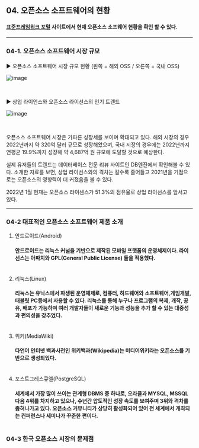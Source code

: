 <!-- 오픈소스소프트웨어 역사와 현황
    3. OSS 현재 현황-->

## 04. 오픈소스 소프트웨어의 현황
#### [표준프레임워크 포털](https://www.egovframe.go.kr/home/sub.do?menuNo=13) 사이트에서 현재 오픈소스 소프웨어 현황을 확인 할 수 있다.
----






### 04-1. 오픈소스 소프트웨어 시장 규모

#### 

▶ 오픈소스 소프트웨어 시장 규모 현황 (왼쪽 = 해외 OSS / 오른쪽 = 국내 OSS)
<br>

![image](https://cdn.comworld.co.kr/news/photo/202201/50514_41552_2440.png)

<br>

 ▶  상업 라이언스와 오픈소스 라이선스의 인기 트렌드
 <br>

![image](https://cdn.comworld.co.kr/news/photo/202201/50514_41553_2456.png)

<br>

오픈소스 소프트웨어 시장은 가파른 성장세를 보이며 확대되고 있다. 해외 시장의 경우 2022년까지 약 320억 달러 규모로 성장해왔으며, 국내 시장의 경우에는 2022년까지 연평균 19.9%까지 성장해  약 4,687억 원 규모에 도달할 것으로 예상한다.

실제 유저들의 트렌드는 데이터베이스 전문 리뷰 사이트인 DB엔진에서 확인해볼 수 있다. 소개한 자료를 보면, 상업 라이선스와의 격차는 갈수록 줄어들고 2021년을 기점으로는 오픈소스의 영향력이 더 커졌음을 볼 수 있다.

2022년 1월 현재는 오픈소스 라이센스가 51.3%의 점유율로 상업 라이선스를 앞서고 있다.<hr>
### 04-2 대표적인 오픈소스 소프트웨어 제품 소개
1. 안드로이드(Android)
    #### 안드로이드는 리눅스 커널을 기반으로 제작된 모바일 프랫폼의 운영체제이다. 라이선스는 아파치와 GPL(General Public License) 둘을 적용했다.<br><br>
2. 리눅스(Linux)
    #### 리눅스는 유닉스에서 파생된 운영체제로, 컴퓨터, 하드웨어와 소프트웨어,게임개발,태블릿 PC등에서 사용할 수 있다. 리눅스를 통해 누구나 프로그램의 복제, 개작, 공유, 배포가 가능하며 여러 개발자들이 새로운 기능과 성능을 추가 할 수 있는 대중성과 편의성을 갖추었다.<br><br>
3. 위키(MediaWiki)
    #### 다언어 인터넷 백과사전인 위키백과(Wikipedia)는 미디어위키라는 오픈소스를 기반으로 생성되었다.<br><br>
4. 포스트그레스큐엘(PostgreSQL)
    #### 세계에서 가장 많이 쓰이는 관계형 DBMS 중 하나로, 오라클과 MYSQL, MSSQL 다음 4위를 차지하고 있으나, 수년간 압도적인 성장 속도를 보여주며 3위와 격차를 좁혀나가고 있다. 오픈소스 커뮤니티가 상당히 활성화되어 있어 전 세계에서 개최되는 컨퍼런스나 세미나가 꾸준한 편이다.<br><br>
### 04-3 한국 오픈소스 시장의 문제점
